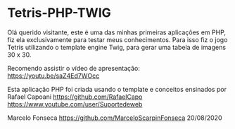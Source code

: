 # Tetris-PHP-TWIG
Olá querido visitante, este é uma das minhas primeiras aplicações em PHP, fiz ela exclusivamente para testar meus conhecimentos. Para isso fiz o jogo Tetris utilizando o template engine Twig, para gerar uma tabela de imagens 30 x 30.


Recomendo assistir o vídeo de apresentação: https://youtu.be/saZ4Ed7WOcc


Esta aplicação PHP foi criada usando o template e conceitos ensinados por Rafael Capoani https://github.com/RafaelCapo https://www.youtube.com/user/Suportedeweb


Marcelo Fonseca https://github.com/MarceloScarpinFonseca 20/08/2020
